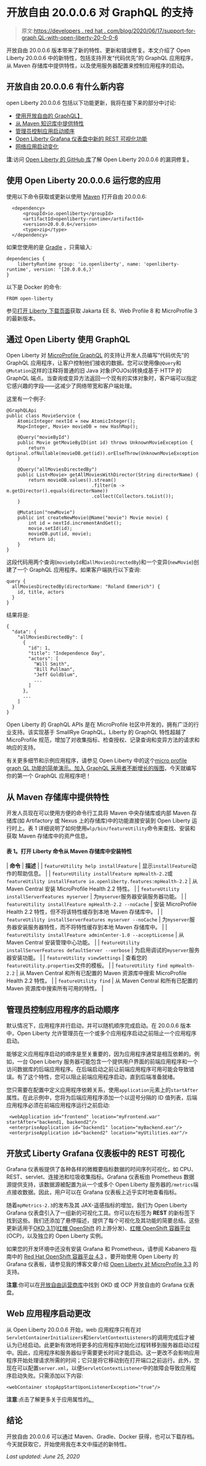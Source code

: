 # 开放自由 20.0.0.6 对 GraphQL 的支持

> 原文:[https://developers . red hat . com/blog/2020/06/17/support-for-graph QL-with-open-liberty-20-0-0-6](https://developers.redhat.com/blog/2020/06/17/support-for-graphql-with-open-liberty-20-0-0-6)

开放自由 20.0.0.6 版本带来了新的特性、更新和错误修复。本文介绍了 Open Liberty 20.0.0.6 中的新特性，包括支持开发“代码优先”的 GraphQL 应用程序，从 Maven 存储库中提供特性，以及使用服务器配置来控制应用程序的启动。

## 开放自由 20.0.0.6 有什么新内容

open Liberty 20.0.0.6 包括以下功能更新，我将在接下来的部分中讨论:

*   [使用开放自由的 GraphQL】](#GQL)
*   [从 Maven 知识库中提供特性](#MVN)
*   [管理员控制应用启动顺序](#ORDER)
*   [Open Liberty Grafana 仪表盘中新的 REST 可视化功能](#GRA)
*   [网络应用启动变化](#STA)

**注**:访问 [Open Liberty 的 GitHub 库](https://github.com/OpenLiberty/open-liberty/issues?q=label%3Arelease%3A20006+label%3A%22release+bug%22+)了解 Open Liberty 20.0.0.6 的漏洞修复。

## 使用 Open Liberty 20.0.0.6 运行您的应用

使用以下命令获取或更新以使用 [Maven](https://openliberty.io/guides/maven-intro.html) 打开自由 20.0.0.6:

```
  <dependency>
      <groupId>io.openliberty</groupId>
      <artifactId>openliberty-runtime</artifactId>
      <version>20.0.0.6</version>
      <type>zip</type>
  </dependency>

```

如果您使用的是 [Gradle](https://openliberty.io/guides/gradle-intro.html) ，只需输入:

```
dependencies {
    libertyRuntime group: 'io.openliberty', name: 'openliberty-runtime', version: '[20.0.0.6,)'
}

```

以下是 Docker 的命令:

```
FROM open-liberty

```

参见[打开 Liberty 下载页面](https://openliberty.io/downloads/)获取 Jakarta EE 8、Web Profile 8 和 MicroProfile 3 的最新版本。

## 通过 Open Liberty 使用 GraphQL

Open Liberty 对 [MicroProfile GraphQL](https://github.com/eclipse/microprofile-graphql) 的支持让开发人员编写“代码优先”的 GraphQL 应用程序，让客户控制他们接收的数据。您可以使用像`@Query`和`@Mutation`这样的注释将普通的旧 Java 对象(POJOs)转换成基于 HTTP 的 GraphQL 端点。当查询或变异方法返回一个现有的实体对象时，客户端可以指定它感兴趣的字段——这减少了网络带宽和客户端处理。

这里有一个例子:

```
@GraphQLApi
public class MovieService {
    AtomicInteger nextId = new AtomicInteger();
    Map<Integer, Movie> movieDB = new HashMap();

    @Query("movieById")
    public Movie getMovieByID(int id) throws UnknownMovieException {
        return Optional.ofNullable(movieDB.get(id)).orElseThrow(UnknownMovieException::new);
    }

    @Query("allMoviesDirectedBy")
    public List<Movie> getAllMoviesWithDirector(String directorName) {
        return movieDB.values().stream()
                               .filter(m -> m.getDirector().equals(directorName))
                               .collect(Collectors.toList());
    }

    @Mutation("newMovie")
    public int createNewMovie(@Name("movie") Movie movie) {
        int id = nextId.incrementAndGet();
        movie.setId(id);
        movieDB.put(id, movie);
        return id;
    }
}

```

这段代码用两个查询(`movieById`和`allMoviesDirectedBy`)和一个变异(`newMovie`)创建了一个 GraphQL 应用程序。如果客户端执行以下查询:

```
query {
  allMoviesDirectedBy(directorName: "Roland Emmerich") {
    id, title, actors
  }
}

```

结果将是:

```
{
  "data": {
    "allMoviesDirectedBy": [
      {
        "id": 1,
        "title": "Independence Day",
        "actors": [
          "Will Smith",
          "Bill Pullman",
          "Jeff Goldblum",
          ...
        ]
      },
      ...
    ]
  }
}

```

Open Liberty 的 GraphQL APIs 是在 MicroProfile 社区中开发的，拥有广泛的行业支持。该实现基于 SmallRye GraphQL。Liberty 的 GraphQL 特性超越了 MicroProfile 规范，增加了对收集指标、检查授权、记录查询和变异方法的请求和响应的支持。

有关更多细节和示例应用程序，请参见 Open Liberty 中的这个[micro profile graph QL 功能的简单演示。加入 GraphQL 采用者不断增长的](https://github.com/OpenLiberty/sample-mp-graphql)[版图](https://landscape.graphql.org/)，今天就编写你的第一个 GraphQL 应用程序吧！

## 从 Maven 存储库中提供特性

开发人员现在可以使用方便的命令行工具将 Maven 中央存储库或内部 Maven 存储库(如 Artifactory 或 Nexus 上的存储库)中的功能直接安装到 Open Liberty 运行时上。表 1 详细说明了如何使用`wlp/bin/featureUtility`命令来查找、安装和获取 Maven 存储库中的资产信息。

#### 表 1。打开 Liberty 命令从 Maven 存储库中安装特性

| **命令** | **描述** |
| `featureUtility help installFeature` | 显示`installFeature`动作的帮助信息。 |
| `featureUtility installFeature mpHealth-2.2`或`featureUtility installFeature io.openliberty.features:mpHealth-2.2` | 从 Maven Central 安装 MicroProfile Health 2.2 特性。 |
| `featureUtility installServerFeatures myserver` | 为`myserver`服务器安装服务器功能。 |
| `featureUtility installFeature mpHealth-2.2 --noCache` | 安装 MicroProfile Health 2.2 特性，但不将该特性缓存到本地 Maven 存储库中。 |
| `featureUtility installServerFeatures myserver --noCache` | 为`myserver`服务器安装服务器特性，而不将特性缓存到本地 Maven 存储库中。 |
| `featureUtility installFeature adminCenter-1.0 --acceptLicense` | 从 Maven Central 安装管理中心功能。 |
| `featureUtility installServerFeatures defaultServer --verbose` | 为启用调试的`myserver`服务器安装功能。 |
| `featureUtility viewSettings` | 查看您的`featureUtility.properties`文件的模板。 |
| `featureUtility find mpHealth-2.2` | 从 Maven Central 和所有已配置的 Maven 资源库中搜索 MicroProfile Health 2.2 特性。 |
| `featureUtility find` | 从 Maven Central 和所有已配置的 Maven 资源库中搜索所有可用的特性。 |

## 管理员控制应用程序的启动顺序

默认情况下，应用程序并行启动，并可以随机顺序完成启动。在 20.0.0.6 版本中，Open Liberty 允许管理员在一个或多个应用程序启动之前阻止一个应用程序启动。

能够定义应用程序启动的顺序是至关重要的，因为应用程序通常是相互依赖的。例如，一台 Open Liberty 服务器可能包含一个提供用户界面的前端应用程序和一个访问数据库的后端应用程序。在后端启动之前让前端应用程序可用可能会导致错误。有了这个特性，您可以阻止前端应用程序启动，直到后端准备就绪。

您只需要在配置中定义应用程序依赖关系，使用`application`元素上的`startAfter`属性。在此示例中，您将为后端应用程序添加一个以逗号分隔的 ID 值列表，后端应用程序必须在前端应用程序运行之前启动:

```
 <webApplication id="frontend" location="myFrontend.war" startAfter="backend1, backend2"/>
 <enterpriseApplication id="backend1" location="myBackend.ear"/>
 <enterpriseApplication id="backend2" location="myUtilities.ear"/>

```

## 开放式 Liberty Grafana 仪表板中的 REST 可视化

Grafana 仪表板提供了各种各样的微概要指标数据的时间序列可视化，如 CPU、REST、servlet、连接池和垃圾收集指标。Grafana 仪表板由 Prometheus 数据源提供支持，该数据源被配置为从一个或多个 Open Liberty 服务器的`/metrics`端点接收数据。因此，用户可以在 Grafana 仪表板上近乎实时地查看指标。

随着`mpMetrics-2.3`的发布及其 JAX-遥感指标的增加，我们为 Open Liberty Grafana 仪表盘引入了一组新的可视化工具。你可以在标签为 **REST** 的新标签下找到这些。我们还添加了悬停描述，提供了每个可视化及其功能的简要总结。这些更新适用于[OKD 3.11](https://docs.okd.io/3.11/welcome/index.html)([红帽 OpenShift](https://developers.redhat.com/openshift) 的上游分发)、[红帽 OpenShift 容器平台](https://developers.redhat.com/products/openshift/overview) (OCP)，以及独立的 Open Liberty 实例。

如果您的开发环境中还没有安装 Grafana 和 Prometheus，请参阅 Kabanero 指南中的 [Red Hat OpenShift 容器平台 4.3](https://kabanero.io/guides/app-monitoring-ocp4.2/) 。要开始使用 Open Liberty 的 Grafana 仪表板，请参见我的博客文章介绍 [Open Liberty 对 MicroProfile 3.3](https://openliberty.io/blog/2020/04/09/microprofile-3-3-open-liberty-20004.html#gra) 的支持。

**注意**:你可以在[开放自由运营商库](https://github.com/OpenLiberty/open-liberty-operator/tree/master/deploy/dashboards/metrics)中找到 OKD 或 OCP 开放自由的 Grafana 仪表盘。

## Web 应用程序启动更改

从 Open Liberty 20.0.0.6 开始，web 应用程序只有在对`ServletContainerInitializers`和`ServletContextListeners`的调用完成后才被认为已经启动。此更新有效地将更多的应用程序初始化过程转移到服务器启动过程中。因此，应用程序和服务器似乎需要更长时间才能启动。这一更改不会影响应用程序开始处理请求所需的时间；它只是将它移动到在打开端口之前运行。此外，您现在可以配置`server.xml`，以便`ServletContextListener`中的故障会导致应用程序启动失败。只需添加以下内容:

```
<webContainer stopAppStartUponListenerException="true"/>

```

**注意**:点击了解更多关于应用属性的[。](https://openliberty.io/docs/ref/config/#application.html)

## 结论

开放自由 20.0.0.6 可以通过 Maven、Gradle、Docker 获得，也可以下载存档。今天就获取它，开始使用我在本文中描述的新特性。

*Last updated: June 25, 2020*